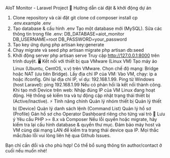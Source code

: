 AIoT Monitor - Laravel Project
🚀 Hướng dẫn cài đặt & khởi động dự án
1. Clone repository và cài đặt
git clone <your-repo-link>
cd <project-folder>
composer install
cp .env.example .env
2. Tạo database & cấu hình .env
Tạo một database mới (MySQL).
Sửa các thông tin trong file .env:
DB_DATABASE=aiot_monitor
DB_USERNAME=root
DB_PASSWORD=your_password
3. Tạo key ứng dụng
php artisan key:generate
4. Chạy migrate và seed
php artisan migrate
php artisan db:seed
5. Khởi động server
php artisan serve
Truy cập http://127.0.0.1:8000 trên trình duyệt.
🖥️ Kết nối với thiết bị qua VMware (Linux VM)
Tạo máy ảo Linux (Ubuntu, CentOS, v.v) trên VMware.
Chọn chế độ mạng: Bridge hoặc NAT (ưu tiên Bridge).
Lấy địa chỉ IP của VM:
Vào VM, chạy: ip a hoặc ifconfig.
Ghi lại địa chỉ IP, ví dụ: 192.168.1.99.
Ping từ Windows (host Laravel):
ping 192.168.1.99
Nếu có phản hồi là kết nối thành công.
Khi tạo mới Device trên web:
Nhập đúng IP của VM Linux đang hoạt động.
Hệ thống sẽ kiểm tra và tự động cập nhật trạng thái thiết bị (Active/Inactive).
⚡ Tính năng chính
Quản lý nhóm thiết bị
Quản lý thiết bị (Device)
Quản lý danh sách lệnh (Command List)
Quản lý hồ sơ (Profile)
Gán hồ sơ cho Operator
Dashboard riêng cho từng vai trò
📝 Lưu ý
Yêu cầu PHP >= 8.x và Composer
Nếu lỗi quyền hoặc migrate, hãy kiểm tra lại cấu hình database & quyền thư mục.
Đảm bảo máy host và VM cùng dải mạng LAN để kiểm tra trạng thái device qua IP.
Mọi thắc mắc/báo lỗi vui lòng liên hệ qua Github Issues.

Bạn chỉ cần đổi <your-repo-link> và <project-folder> cho phù hợp!
Có thể bổ sung thông tin author/contact ở cuối nếu muốn nhé!
